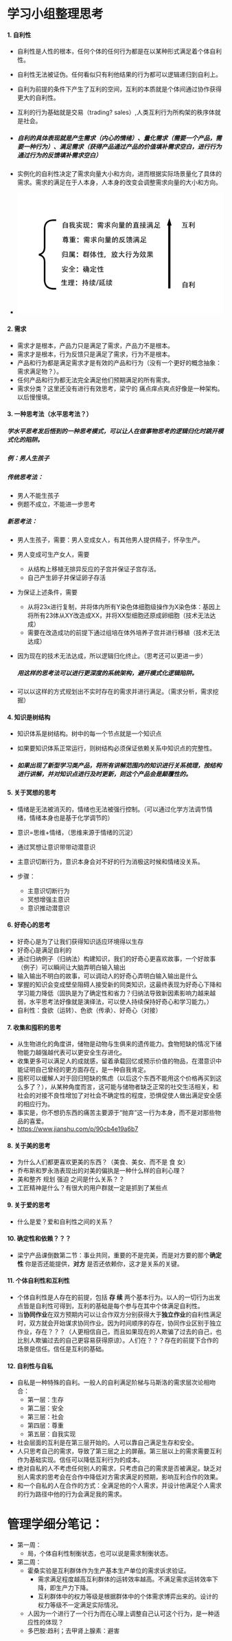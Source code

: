# 学习小组整理思考

#### 1.	自利性

- 自利性是人性的根本，任何个体的任何行为都是在以某种形式满足着个体自利性。

- 自利性无法被证伪。任何看似只有利他结果的行为都可以逻辑递归到自利上。

- 自利为前提的条件下产生了互利的空间，互利的本质就是个体间通过协作获得更大的自利性。

- 互利的行为基础就是交易（trading? sales）,人类互利行为所构架的秩序体就是社会。

- ##### 自利的具体表现就是产生需求（内心的情绪）、量化需求（需要一个产品，需要一种行为）、满足需求（获得产品通过产品的价值填补需求空白，进行行为通过行为的反馈填补需求空白）

- 实例化的自利性决定了需求向量大小和方向，进而根据实际场景量化了具体的需求。需求的满足在于人本身，人本身的改变会调整需求向量的大小和方向。

- ![](.\resources\selfDesire.png)


#### 2.	需求

- 需求才是根本，产品力只是满足了需求，产品力不是根本。
- 需求才是根本，行为反馈只是满足了需求，行为不是根本。
- 产品和行为都是满足需求才是有效的产品和行为（没有一个更好的概念抽象：需求满足物？）。
- 任何产品和行为都无法完全满足他们预期满足的所有需求。
- 需求分类？这里还没有进行有效思考，梁宁的 痛点痒点爽点好像是一种架构。以后慢慢填。



#### 3.	一种思考法（水平思考法？）

##### 	学水平思考发后悟到的一种思考模式，可以让人在做事物思考的逻辑归化时跳开模式化的陷阱。

##### 	例：男人生孩子

##### 	传统思考法：

- 男人不能生孩子
- 例题不成立，不能进一步思考

##### 	新思考法：

- 男人生孩子，需要：男人变成女人，有其他男人提供精子，怀孕生产。

- 男人变成可生产女人，需要

  - 从结构上移植无排异反应的子宫并保证子宫存活。
  - 自己产生卵子并保证卵子存活

- 为保证上述条件，需要

  - 从将23x进行复制，并将体内所有Y染色体细胞级操作为X染色体：基因上将所有23体从XY改造成XX，并将XX型细胞还原成卵细胞（技术无法达成）
  - 需要在改造成功的前提下通过组培在体外培养子宫并进行移植（技术无法达成）

- 因为现在的技术无法达成，所以逻辑归化终止。（思考还可以更进一步）



  ##### 用这样的思考法可以进行更深度的系统架构，避开模式化逻辑陷阱。

- 可以以这样的方式规划出不实时存在的需求并进行满足。（需求分析，需求挖掘）





#### 4.	知识是树结构

- 知识体系是树结构。树中的每一个节点就是一个知识点

- 如果要知识体系正常运行，则树结构必须保证依赖关系中知识点的完整性。

- ##### 如果出现了新型学习类产品，将所有讲解范围内的知识进行关系梳理，按结构进行讲解，并对知识点进行及时更新，则这个产品会是颠覆性的。



#### 5.	关于冥想的思考

- 情绪是无法被消灭的，情绪也无法被强行控制。（可以通过化学方法调节情绪，情绪本身也是基于化学调节的）

- 意识=思维+情绪，（思维来源于情绪的沉淀）

- 通过冥想让意识带带动潜意识

- 主意识切断行为，意识本身会对不好的行为消极这时候和情绪没关系。

- 步骤：
  - 主意识切断行为
  - 冥想增强主意识
  - 意识推动潜意识



#### 6.	好奇心的思考

- 好奇心是为了让我们获得知识适应环境得以生存
- 好奇心是满足自利的
- 通过归纳例子（归纳法）构建知识，我们的好奇心更喜欢故事，一个好故事（例子）可以瞬间让大脑弄明白输入输出
- 输入输出不明白的故事，可以调动人的好奇心弄明白输入输出是什么
- 掌握的知识会变成壁垒阻碍人接受新的同类知识，这最终表现为好奇心下降和学习能力降低（固执是为了确定性和省力？归纳法导致新因素影响力越来越弱，水平思考法好像就是演绎法，可以使人持续保持好奇心和学习能力。）
- 自利性：食欲（运转）、色欲（传承）、好奇心（对接）

#### 7.	收集和囤积的思考

- 从生物进化的角度讲，储物是动物与生俱来的遗传能力。食物短缺的情况下储物能力越强越代表可以更安全生存进化。
- 收集更多可以满足人的成就感，留着承载回忆或预示价值的物品，在潜意识中能证明自己曾经的更方面存在，是一种自我肯定。
- 囤积可以缓解人对于回归短缺的焦虑（以后这个东西不能用这个价格再买到这么多了？），从某种角度而言，这可能与储物者缺乏正常的社交生活相关，和社会的对接不良性增加了对社会不确定性的程度，恐惧促使人做出满足安全感的相应行为。
- 事实是，你不想扔东西的痛苦主要源于“抛弃”这一行为本身，而不是对那些物品的喜爱。
- https://www.jianshu.com/p/90cb4e19a6b7

#### 8.	关于美的思考

- 为什么人们都更喜欢更美的东西？（美食、美女、而不是 食 女）
- 乔布斯和罗永浩表现出的对美的偏执是一种什么样的自利心理？
- 美和整齐 规划 强迫 之间是什么关系？？
- 工匠精神是什么？有很大的用户群就一定是抓到了某些点

#### 9. 关于爱的思考

- 什么是爱？爱和自利性之间的关系？

#### 10. 确定性和依赖？？？

- 梁宁产品课倒数第二节：事业共同，重要的不是完美，而是对方要的那个**确定性** 你是否还能提供，**对方** 是否还依赖你，这才是关系的关键。

#### 11. 个体自利性和互利性

- 个体自利性是人存在的前提，包括 **存 续** 两个基本行为。以人的一切行为出发点皆是自利性可得到，互利的基础是每个参与在其中个体满足自利性。
- 当**协同作业**在双方预期内可以让合作双方分别获得大于**独立作业**的自利性满足时，双方就会开始谋求协同作业。因为时间顺序的存在，协同作业区别于独立作业，存在？？？（人更相信自己，而且如果现在的人欺骗了过去的自己，也比别人欺骗过去的自己更容易获得原谅）。人们在？？？存在的前提下合作的场景是信任。信任是互利的基础。

#### 12. 自利性与自私
- 自私是一种特殊的自利。一般人的自利满足阶梯与马斯洛的需求层次论相吻合：
  - 第一层：生存
  - 第二层：安全
  - 第三层：社会
  - 第四层：尊重
  - 第五层：自我实现
- 社会层面的互利是在第三层开始的。人可以靠自己满足生存和安全。
- 人只思考自己的需求，导致了第三层之上的屏蔽。第三层以上的需求需要互利作为基础实现。信任可以降低互利行为的成本。
- 绝对自私的人不考虑任何别人的需求，只考虑自己的需求是否被满足。缺乏对别人需求的思考会在合作中降低对方需求满足的预期，影响互利合作的效果。
- 和一个自私的人在合作的方式：全满足他的个人需求，并设计他满足个人需求的行为路径中他的行为会满足我的需求。


# 管理学细分笔记：

- 第一周：
  - 局，个体自利性制衡状态，也可以说是需求制衡状态。
- 第二周：
  - 霍桑实验是互利群体作为生产基本生产单位的需求诉求验证。
    - 需求满足程度越高互利群体的运转效率越高。不满足需求运转效率下降，即生产力下降。
    - 互利群体中的权力等级是根据群体中的个体需求博弈出来的。设计的权力等级不一定满足实际情况。
  - 人因为一个进行了一个行为而在心理上调整自己认可这个行为，是一种适应性的体现？
  - 多巴胺:趋利；去甲肾上腺素：避害
